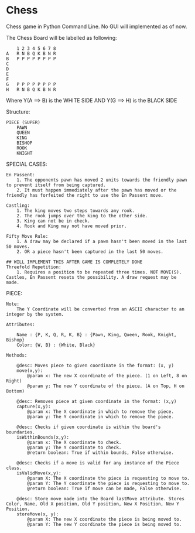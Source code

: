 # Chess
Chess game in Python Command Line. No GUI will implemented as of now.

The Chess Board will be labelled as following:

        1 2 3 4 5 6 7 8
    A   R N B Q K B N R
    B   P P P P P P P P
    C
    D
    E
    F
    G   P P P P P P P P
    H   R N B Q K B N R

Where Y(A ==> B) is the WHITE SIDE AND Y(G ==> H) is the BLACK SIDE

Structure:

    PIECE (SUPER)
        PAWN
        QUEEN
        KING
        BISHOP
        ROOK
        KNIGHT

SPECIAL CASES:

    En Passent:
        1. The opponents pawn has moved 2 units towards the friendly pawn to prevent itself from being captured.
        2. It must happen immediately after the pawn has moved or the friendly has forfeited the right to use the En Passent move.
    
    Castling:
        1. The king moves two steps towards any rook.
        2. The rook jumps over the king to the other side.
        3. King can not be in check.
        4. Rook and King may not have moved prior.

    Fifty Move Rule:
        1. A draw may be declared if a pawn hasn't been moved in the last 50 moves.
        2. OR a piece hasn't been captured in the last 50 moves.

    ## WILL IMPLEMENT THIS AFTER GAME IS COMPLETELY DONE
    Threefold Repetition:
        1. Requires a position to be repeated three times. NOT MOVE(S). Castles, En Passent resets the possibility. A draw request may be made.

PIECE:

    Note:
        The Y Coordinate will be converted from an ASCII character to an integer by the system.

    Attributes:

        Name : {P, K, Q, R, K, B} : {Pawn, King, Queen, Rook, Knight, Bishop}
        Color: {W, B} : {White, Black}

    Methods:

        @desc: Moves piece to given coordinate in the format: (x, y)
        move(x,y):
            @param x: The new X coordinate of the piece. (1 on Left, 8 on Right)
            @param y: The new Y coordinate of the piece. (A on Top, H on Bottom)

        @desc: Removes piece at given coordinate in the format: (x,y)
        capture(x,y):
            @param x: The X coordinate in which to remove the piece. 
            @param y: The Y coordinate in which to remove the piece.

        @desc: Checks if given coordinate is within the board's boundaries.
        isWithinBounds(x,y):
            @param x: The X coordinate to check.
            @param y: The Y coordinate to check.
            @return boolean: True if within bounds, False otherwise.
        
        @desc: Checks if a move is valid for any instance of the Piece class.
        isValidMove(x,y):
            @param X: The X coordinate the piece is requesting to move to.
            @param Y: The Y coordinate the piece is requesting to move to.
            @return boolean: True if move can be made, False otherwise.
        
        @desc: Store move made into the Board lastMove attribute. Stores Color, Name, Old X position, Old Y position, New X Position, New Y Position.
        storeMove(x, y):
            @param X: The new X coordinate the piece is being moved to.
            @param Y: The new Y coordinate the piece is being moved to.

        